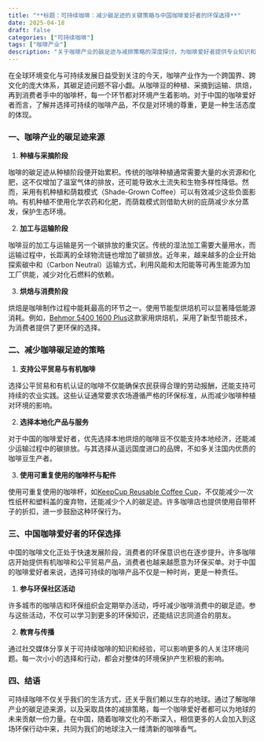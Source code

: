 ```yaml
---
title: "**标题：可持续咖啡：减少碳足迹的关键策略与中国咖啡爱好者的环保选择**"
date: 2025-04-18
draft: false
categories: ["可持续咖啡"]
tags: ["咖啡产业"]
description: "关于咖啡产业的碳足迹与减排策略的深度探讨，为咖啡爱好者提供专业知识和实用指南。"
---
```


在全球环境变化与可持续发展日益受到关注的今天，咖啡产业作为一个跨国界、跨文化的庞大体系，其碳足迹问题不容小觑。从咖啡豆的种植、采摘到运输、烘焙，再到消费者手中的咖啡杯，每一个环节都对环境产生着影响。对于中国的咖啡爱好者而言，了解并选择可持续的咖啡产品，不仅是对环境的尊重，更是一种生活态度的体现。

### 一、咖啡产业的碳足迹来源

1. **种植与采摘阶段**

咖啡的碳足迹从种植阶段便开始累积。传统的咖啡种植通常需要大量的水资源和化肥，这不仅增加了温室气体的排放，还可能导致水土流失和生物多样性降低。然而，采用有机种植和荫栽模式（Shade-Grown Coffee）可以有效减少这些负面影响。有机种植不使用化学农药和化肥，而荫栽模式则借助大树的庇荫减少水分蒸发，保护生态环境。

2. **加工与运输阶段**

咖啡豆的加工与运输是另一个碳排放的重灾区。传统的湿法加工需要大量用水，而运输过程中，长距离的全球物流链也增加了碳排放。近年来，越来越多的企业开始探索碳中和（Carbon Neutral）运输方式，利用风能和太阳能等可再生能源为加工厂供能，减少对化石燃料的依赖。

3. **烘焙与消费阶段**

烘焙是咖啡制作过程中能耗最高的环节之一。使用节能型烘焙机可以显著降低能源消耗。例如，[Behmor 5400 1600 Plus](https://www.amazon.com/dp/B00KY45G8U?tag=coffeeprism-20)这款家用烘焙机，采用了新型节能技术，为消费者提供了更环保的选择。

### 二、减少咖啡碳足迹的策略

1. **支持公平贸易与有机咖啡**

选择公平贸易和有机认证的咖啡不仅能确保农民获得合理的劳动报酬，还能支持可持续的农业实践。这些认证通常要求农场遵循严格的环保标准，从而减少咖啡种植对环境的影响。

2. **选择本地化产品与服务**

对于中国的咖啡爱好者，优先选择本地烘焙的咖啡豆不仅能支持本地经济，还能减少运输过程中的碳排放。与其选择从遥远国度进口的品牌，不如多关注国内优质的咖啡豆生产者。

3. **使用可重复使用的咖啡杯与配件**

使用可重复使用的咖啡杯，如[KeepCup Reusable Coffee Cup](https://www.amazon.com/dp/B009R3GTSG?tag=coffeeprism-20)，不仅能减少一次性纸杯和塑料盖的废弃物，还能减少个人的碳足迹。许多咖啡店也提供使用自带杯子的折扣，进一步鼓励这种环保行为。

### 三、中国咖啡爱好者的环保选择

中国的咖啡文化正处于快速发展阶段，消费者的环保意识也在逐步提升。许多咖啡店开始提供有机咖啡和公平贸易产品，消费者也越来越愿意为环保买单。对于中国的咖啡爱好者来说，选择可持续的咖啡产品不仅是一种时尚，更是一种责任。

1. **参与环保社区活动**

许多城市的咖啡店和环保组织会定期举办活动，呼吁减少咖啡消费中的碳足迹。参与这些活动，不仅可以学习到更多的环保知识，还能结识志同道合的朋友。

2. **教育与传播**

通过社交媒体分享关于可持续咖啡的知识和经验，可以影响更多的人关注环境问题。每一次小小的选择和行动，都会对整体的环境保护产生积极的影响。

### 四、结语

可持续咖啡不仅关乎我们的生活方式，还关乎我们赖以生存的地球。通过了解咖啡产业的碳足迹来源，以及采取具体的减排策略，每一个咖啡爱好者都可以为地球的未来贡献一份力量。在中国，随着咖啡文化的不断深入，相信更多的人会加入到这场环保行动中来，共同为我们的地球注入一缕清新的咖啡香气。